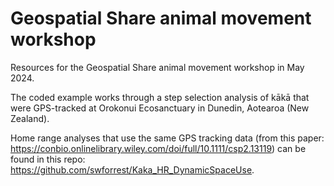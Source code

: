 # Geospatial Share animal movement workshop

Resources for the Geospatial Share animal movement workshop in May 2024.

The coded example works through a step selection analysis of kākā that were GPS-tracked at Orokonui Ecosanctuary in Dunedin, Aotearoa (New Zealand).

Home range analyses that use the same GPS tracking data (from this paper: https://conbio.onlinelibrary.wiley.com/doi/full/10.1111/csp2.13119) can be found in this repo: https://github.com/swforrest/Kaka_HR_DynamicSpaceUse.
